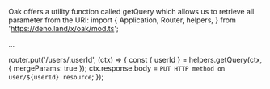 Oak offers a utility function called getQuery which allows us to retrieve all parameter from the URI:
import {
  Application,
  Router,
  helpers,
} from 'https://deno.land/x/oak/mod.ts';
 
...
 
router.put('/users/:userId', (ctx) => {
  const { userId } = helpers.getQuery(ctx, { mergeParams: true });
  ctx.response.body = `PUT HTTP method on user/${userId} resource`;
});